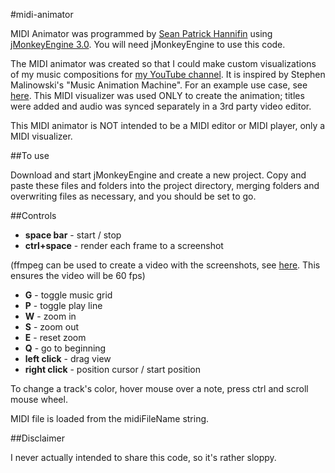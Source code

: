 #midi-animator

MIDI Animator was programmed by [Sean Patrick Hannifin](http://www.wizardwalk.com/) using [jMonkeyEngine 3.0](http://www.jmonkeyengine.org). You will need jMonkeyEngine to use this code.

The MIDI animator was created so that I could make custom visualizations of my music compositions for [my YouTube channel](http://www.youtube.com/wizardwalk). It is inspired by Stephen Malinowski's "Music Animation Machine". For an example use case, see [here](https://www.youtube.com/watch?v=hNEt7KOGing). This MIDI visualizer was used ONLY to create the animation; titles were added and audio was synced separately in a 3rd party video editor.

This MIDI animator is NOT intended to be a MIDI editor or MIDI player, only a MIDI visualizer.

##To use

Download and start jMonkeyEngine and create a new project. Copy and paste these files and folders into the project directory, merging folders and overwriting files as necessary, and you should be set to go.

##Controls

* **space bar** - start / stop
* **ctrl+space** - render each frame to a screenshot

(ffmpeg can be used to create a video with the screenshots, see [here](http://hamelot.io/visualization/using-ffmpeg-to-convert-a-set-of-images-into-a-video/). This ensures the video will be 60 fps)

* **G** - toggle music grid
* **P** - toggle play line
* **W** - zoom in
* **S** - zoom out
* **E** - reset zoom
* **Q** - go to beginning
* **left click** - drag view
* **right click** - position cursor / start position

To change a track's color, hover mouse over a note, press ctrl and scroll mouse wheel.

MIDI file is loaded from the midiFileName string.

##Disclaimer

I never actually intended to share this code, so it's rather sloppy.
